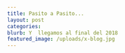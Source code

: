 ```yaml
---
title: Pasito a Pasito...
layout: post
categories:
blurb: Y  llegamos al final del 2018
featured_image: /uploads/x-blog.jpg
---
```

